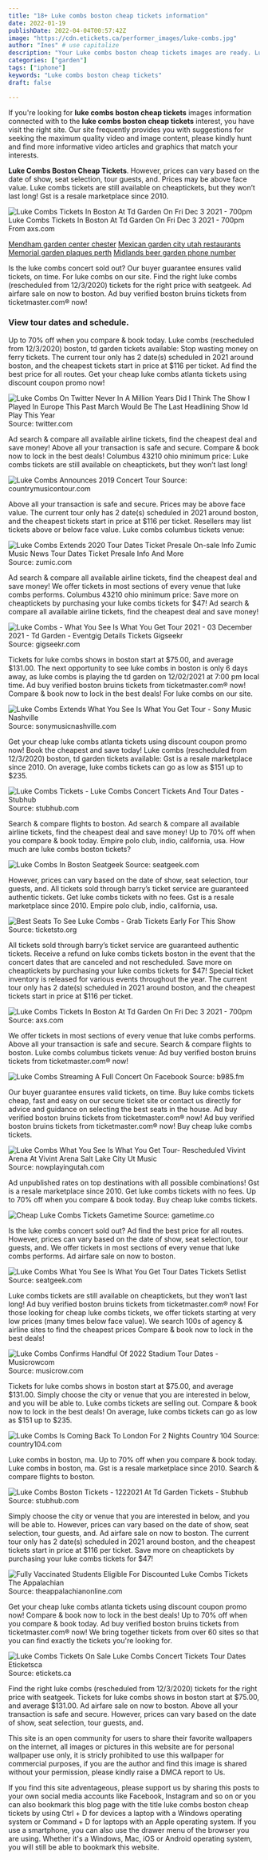 ```yaml
---
title: "18+ Luke combs boston cheap tickets information"
date: 2022-01-19
publishDate: 2022-04-04T00:57:42Z
image: "https://cdn.etickets.ca/performer_images/luke-combs.jpg"
author: "Ines" # use capitalize
description: "Your Luke combs boston cheap tickets images are ready. Luke combs boston cheap tickets are a topic that is being searched for and liked by netizens today. You can Get the Luke combs boston cheap tickets files here. Download all royalty-free photos and vectors."
categories: ["garden"]
tags: ["iphone"]
keywords: "Luke combs boston cheap tickets"
draft: false

---
```


If you're looking for **luke combs boston cheap tickets** images information connected with to the **luke combs boston cheap tickets** interest, you have visit the right  site.  Our site frequently  provides you with  suggestions  for seeking  the maximum  quality video and image  content, please kindly hunt and find more informative video articles and graphics  that match your interests.

**Luke Combs Boston Cheap Tickets**. However, prices can vary based on the date of show, seat selection, tour guests, and. Prices may be above face value. Luke combs tickets are still available on cheaptickets, but they won’t last long! Gst is a resale marketplace since 2010.

![Luke Combs Tickets In Boston At Td Garden On Fri Dec 3 2021 - 700pm](https://images.discovery-prod.axs.com/2020/07/luke-combs-tickets_12-03-21_17_5f19b8afb4fe3.jpg "Luke Combs Tickets In Boston At Td Garden On Fri Dec 3 2021 - 700pm")
Luke Combs Tickets In Boston At Td Garden On Fri Dec 3 2021 - 700pm From axs.com

[Mendham garden center chester](/mendham-garden-center-chester/)
[Mexican garden city utah restaurants](/mexican-garden-city-utah-restaurants/)
[Memorial garden plaques perth](/memorial-garden-plaques-perth/)
[Midlands beer garden phone number](/midlands-beer-garden-phone-number/)

Is the luke combs concert sold out? Our buyer guarantee ensures valid tickets, on time. For luke combs on our site. Find the right luke combs (rescheduled from 12/3/2020) tickets for the right price with seatgeek. Ad airfare sale on now to boston. Ad buy verified boston bruins tickets from ticketmaster.com® now!

### View tour dates and schedule.

Up to 70% off when you compare &amp; book today. Luke combs (rescheduled from 12/3/2020) boston, td garden tickets available: Stop wasting money on ferry tickets. The current tour only has 2 date(s) scheduled in 2021 around boston, and the cheapest tickets start in price at $116 per ticket. Ad find the best price for all routes. Get your cheap luke combs atlanta tickets using discount coupon promo now!


![Luke Combs On Twitter Never In A Million Years Did I Think The Show I Played In Europe This Past March Would Be The Last Headlining Show Id Play This Year](https://pbs.twimg.com/media/Edn2wXxXoAExd3V.jpg "Luke Combs On Twitter Never In A Million Years Did I Think The Show I Played In Europe This Past March Would Be The Last Headlining Show Id Play This Year")
Source: twitter.com

Ad search &amp; compare all available airline tickets, find the cheapest deal and save money! Above all your transaction is safe and secure. Compare &amp; book now to lock in the best deals! Columbus 43210 ohio minimum price: Luke combs tickets are still available on cheaptickets, but they won’t last long!

![Luke Combs Announces 2019 Concert Tour](https://countrymusicontour.com/wp-content/uploads/Luke-Combs-Tour.png "Luke Combs Announces 2019 Concert Tour")
Source: countrymusicontour.com

Above all your transaction is safe and secure. Prices may be above face value. The current tour only has 2 date(s) scheduled in 2021 around boston, and the cheapest tickets start in price at $116 per ticket. Resellers may list tickets above or below face value. Luke combs columbus tickets venue:

![Luke Combs Extends 2020 Tour Dates Ticket Presale On-sale Info Zumic Music News Tour Dates Ticket Presale Info And More](https://zumic.com/wp-content/uploads/luke-combs-in-the-round-2020-tour-dates-tickets.jpg "Luke Combs Extends 2020 Tour Dates Ticket Presale On-sale Info Zumic Music News Tour Dates Ticket Presale Info And More")
Source: zumic.com

Ad search &amp; compare all available airline tickets, find the cheapest deal and save money! We offer tickets in most sections of every venue that luke combs performs. Columbus 43210 ohio minimum price: Save more on cheaptickets by purchasing your luke combs tickets for $47! Ad search &amp; compare all available airline tickets, find the cheapest deal and save money!

![Luke Combs - What You See Is What You Get Tour 2021 - 03 December 2021 - Td Garden - Eventgig Details Tickets Gigseekr](https://dgm-profile.azureedge.net/832/tf8n.jpg "Luke Combs - What You See Is What You Get Tour 2021 - 03 December 2021 - Td Garden - Eventgig Details Tickets Gigseekr")
Source: gigseekr.com

Tickets for luke combs shows in boston start at $75.00, and average $131.00. The next opportunity to see luke combs in boston is only 6 days away, as luke combs is playing the td garden on 12/02/2021 at 7:00 pm local time. Ad buy verified boston bruins tickets from ticketmaster.com® now! Compare &amp; book now to lock in the best deals! For luke combs on our site.

![Luke Combs Extends What You See Is What You Get Tour - Sony Music Nashville](https://cdn.smehost.net/sonymusicnashvillecom-usnashvilleprod/wp-content/uploads/2020/02/luke-tour-website.jpg "Luke Combs Extends What You See Is What You Get Tour - Sony Music Nashville")
Source: sonymusicnashville.com

Get your cheap luke combs atlanta tickets using discount coupon promo now! Book the cheapest and save today! Luke combs (rescheduled from 12/3/2020) boston, td garden tickets available: Gst is a resale marketplace since 2010. On average, luke combs tickets can go as low as $151 up to $235.

![Luke Combs Tickets - Luke Combs Concert Tickets And Tour Dates - Stubhub](https://media.stubhubstatic.com/stubhub-catalog/d_defaultLogo.jpg/t_f-fs-0fv,q_auto:low,f_auto,c_fill,$w_750_mul_3,$h_416_mul_3/performer/1513512/gkujks1mli0qwcqdsv6d "Luke Combs Tickets - Luke Combs Concert Tickets And Tour Dates - Stubhub")
Source: stubhub.com

Search &amp; compare flights to boston. Ad search &amp; compare all available airline tickets, find the cheapest deal and save money! Up to 70% off when you compare &amp; book today. Empire polo club, indio, california, usa. How much are luke combs boston tickets?

![Luke Combs In Boston Seatgeek](https://seatgeek.com/images/performers-landscape/luke-combs-daa19c/347303/1100x1900.jpg "Luke Combs In Boston Seatgeek")
Source: seatgeek.com

However, prices can vary based on the date of show, seat selection, tour guests, and. All tickets sold through barry’s ticket service are guaranteed authentic tickets. Get luke combs tickets with no fees. Gst is a resale marketplace since 2010. Empire polo club, indio, california, usa.

![Best Seats To See Luke Combs - Grab Tickets Early For This Show](https://ticketsto.org/wp-content/uploads/2019/10/Luke-Combs.jpg "Best Seats To See Luke Combs - Grab Tickets Early For This Show")
Source: ticketsto.org

All tickets sold through barry’s ticket service are guaranteed authentic tickets. Receive a refund on luke combs tickets boston in the event that the concert dates that are canceled and not rescheduled. Save more on cheaptickets by purchasing your luke combs tickets for $47! Special ticket inventory is released for various events throughout the year. The current tour only has 2 date(s) scheduled in 2021 around boston, and the cheapest tickets start in price at $116 per ticket.

![Luke Combs Tickets In Boston At Td Garden On Fri Dec 3 2021 - 700pm](https://images.discovery-prod.axs.com/2020/07/luke-combs-tickets_12-03-21_17_5f19b8afb4fe3.jpg "Luke Combs Tickets In Boston At Td Garden On Fri Dec 3 2021 - 700pm")
Source: axs.com

We offer tickets in most sections of every venue that luke combs performs. Above all your transaction is safe and secure. Search &amp; compare flights to boston. Luke combs columbus tickets venue: Ad buy verified boston bruins tickets from ticketmaster.com® now!

![Luke Combs Streaming A Full Concert On Facebook](https://townsquare.media/site/204/files/2020/05/luke-combs-thought-writing-song-about-covid-19-would-be-cheesy.jpg?w=980&amp;q=75 "Luke Combs Streaming A Full Concert On Facebook")
Source: b985.fm

Our buyer guarantee ensures valid tickets, on time. Buy luke combs tickets cheap, fast and easy on our secure ticket site or contact us directly for advice and guidance on selecting the best seats in the house. Ad buy verified boston bruins tickets from ticketmaster.com® now! Ad buy verified boston bruins tickets from ticketmaster.com® now! Buy cheap luke combs tickets.

![Luke Combs What You See Is What You Get Tour- Rescheduled Vivint Arena At Vivint Arena Salt Lake City Ut Music](https://www.nowplayingutah.com/wp-content/uploads/sites/www.nowplayingutah.com/images/2020/03/cfefa185-6dfe-4da3-b43d-7e4658b68234_1159721_TABLET_LANDSCAPE_LARGE_16_9.jpg "Luke Combs What You See Is What You Get Tour- Rescheduled Vivint Arena At Vivint Arena Salt Lake City Ut Music")
Source: nowplayingutah.com

Ad unpublished rates on top destinations with all possible combinations! Gst is a resale marketplace since 2010. Get luke combs tickets with no fees. Up to 70% off when you compare &amp; book today. Buy cheap luke combs tickets.

![Cheap Luke Combs Tickets Gametime](https://images.gametime.co/musiclukecombs/hero@4x.jpg "Cheap Luke Combs Tickets Gametime")
Source: gametime.co

Is the luke combs concert sold out? Ad find the best price for all routes. However, prices can vary based on the date of show, seat selection, tour guests, and. We offer tickets in most sections of every venue that luke combs performs. Ad airfare sale on now to boston.

![Luke Combs What You See Is What You Get Tour Dates Tickets Setlist](https://seatgeek.com/tba/wp-content/uploads/2020/02/luke-combs_promo-e1582220589786.jpg "Luke Combs What You See Is What You Get Tour Dates Tickets Setlist")
Source: seatgeek.com

Luke combs tickets are still available on cheaptickets, but they won’t last long! Ad buy verified boston bruins tickets from ticketmaster.com® now! For those looking for cheap luke combs tickets, we offer tickets starting at very low prices (many times below face value). We search 100s of agency &amp; airline sites to find the cheapest prices Compare &amp; book now to lock in the best deals!

![Luke Combs Confirms Handful Of 2022 Stadium Tour Dates - Musicrowcom](https://musicrow.com/wp-content/uploads/2021/11/unnamed-20-11.jpg "Luke Combs Confirms Handful Of 2022 Stadium Tour Dates - Musicrowcom")
Source: musicrow.com

Tickets for luke combs shows in boston start at $75.00, and average $131.00. Simply choose the city or venue that you are interested in below, and you will be able to. Luke combs tickets are selling out. Compare &amp; book now to lock in the best deals! On average, luke combs tickets can go as low as $151 up to $235.

![Luke Combs Is Coming Back To London For 2 Nights Country 104](https://globalnews.ca/wp-content/uploads/2021/09/LukeCombs-600x300-1.jpg?quality=85&amp;strip=all&amp;w=600&amp;h=300&amp;crop=1 "Luke Combs Is Coming Back To London For 2 Nights Country 104")
Source: country104.com

Luke combs in boston, ma. Up to 70% off when you compare &amp; book today. Luke combs in boston, ma. Gst is a resale marketplace since 2010. Search &amp; compare flights to boston.

![Luke Combs Boston Tickets - 1222021 At Td Garden Tickets - Stubhub](https://media.stubhubstatic.com/stubhub-catalog/d_defaultLogo.jpg/q_auto:low,f_auto,w_1600,c_limit/performer/1513512/ld1w52e88aouwnes4kfe "Luke Combs Boston Tickets - 1222021 At Td Garden Tickets - Stubhub")
Source: stubhub.com

Simply choose the city or venue that you are interested in below, and you will be able to. However, prices can vary based on the date of show, seat selection, tour guests, and. Ad airfare sale on now to boston. The current tour only has 2 date(s) scheduled in 2021 around boston, and the cheapest tickets start in price at $116 per ticket. Save more on cheaptickets by purchasing your luke combs tickets for $47!

![Fully Vaccinated Students Eligible For Discounted Luke Combs Tickets The Appalachian](https://theappalachianonline.com/wp-content/uploads/2021/05/luke-combs.jpeg "Fully Vaccinated Students Eligible For Discounted Luke Combs Tickets The Appalachian")
Source: theappalachianonline.com

Get your cheap luke combs atlanta tickets using discount coupon promo now! Compare &amp; book now to lock in the best deals! Up to 70% off when you compare &amp; book today. Ad buy verified boston bruins tickets from ticketmaster.com® now! We bring together tickets from over 60 sites so that you can find exactly the tickets you&#039;re looking for.

![Luke Combs Tickets On Sale Luke Combs Concert Tickets Tour Dates Eticketsca](https://cdn.etickets.ca/performer_images/luke-combs.jpg "Luke Combs Tickets On Sale Luke Combs Concert Tickets Tour Dates Eticketsca")
Source: etickets.ca

Find the right luke combs (rescheduled from 12/3/2020) tickets for the right price with seatgeek. Tickets for luke combs shows in boston start at $75.00, and average $131.00. Ad airfare sale on now to boston. Above all your transaction is safe and secure. However, prices can vary based on the date of show, seat selection, tour guests, and.

This site is an open community for users to share their favorite wallpapers on the internet, all images or pictures in this website are for personal wallpaper use only, it is stricly prohibited to use this wallpaper for commercial purposes, if you are the author and find this image is shared without your permission, please kindly raise a DMCA report to Us.

If you find this site adventageous, please support us by sharing this posts to your own social media accounts like Facebook, Instagram and so on or you can also bookmark this blog page with the title luke combs boston cheap tickets by using Ctrl + D for devices a laptop with a Windows operating system or Command + D for laptops with an Apple operating system. If you use a smartphone, you can also use the drawer menu of the browser you are using. Whether it's a Windows, Mac, iOS or Android operating system, you will still be able to bookmark this website.
